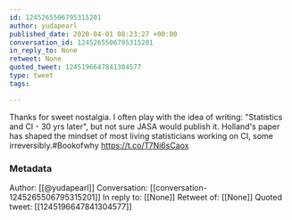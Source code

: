 ```yaml
---
id: 1245265506795315201
author: yudapearl
published_date: 2020-04-01 08:23:27 +00:00
conversation_id: 1245265506795315201
in_reply_to: None
retweet: None
quoted_tweet: 1245196647841304577
type: tweet
tags:

---
```


Thanks for sweet nostalgia. I often play with the idea of writing: "Statistics and CI - 30 yrs later", but not sure JASA would publish it. Holland's paper has shaped the mindset of most living statisticians working on CI, some irreversibly.#Bookofwhy https://t.co/T7Ni6sCaox

### Metadata

Author: [[@yudapearl]]
Conversation: [[conversation-1245265506795315201]]
In reply to: [[None]]
Retweet of: [[None]]
Quoted tweet: [[1245196647841304577]]

